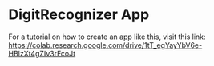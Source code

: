 # DigitRecognizer App
For a tutorial on how to create an app like this, visit this link:
https://colab.research.google.com/drive/1tT_egYayYbV6e-HBlzXt4gZIv3rFcoJt